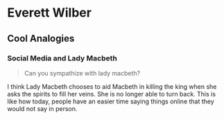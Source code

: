# Everett Wilber
## Cool Analogies
### Social Media and Lady Macbeth 
> Can you sympathize with lady macbeth?

I think Lady Macbeth chooses to aid Macbeth in killing the king when she asks the spirits to fill her veins. She is no longer able to turn back. This is like how today, people have an easier time saying things online that they would not say in person.
